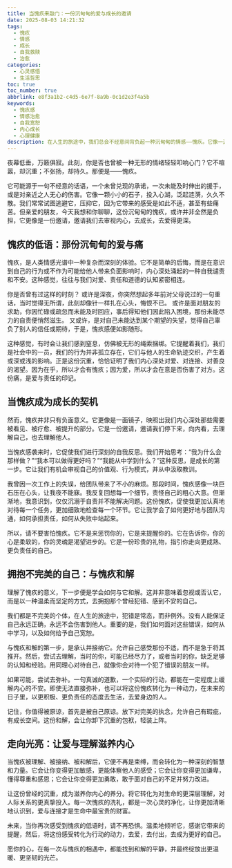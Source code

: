 ```yaml
---
title: 当愧疚来敲门：一份沉甸甸的爱与成长的邀请
date: 2025-08-03 14:21:32
tags:
  - 愧疚
  - 情感
  - 成长
  - 自我救赎
  - 治愈
categories:
  - 心灵感悟
  - 生活哲思
toc: true
toc_number: true
abbrlink: e8f3a1b2-c4d5-6e7f-8a9b-0c1d2e3f4a5b
keywords:
  - 愧疚感
  - 情感治愈
  - 自我宽恕
  - 内心成长
  - 心理健康
description: 在人生的旅途中，我们总会不经意间背负起一种沉甸甸的情感——愧疚。它像一道无形的锁链，有时让我们喘不过气。但你有没有想过，这份看似负面的情绪，或许正是我们内心深处爱与责任的低语？本文将带你走进愧疚的深处，理解它，拥抱它，并最终将其转化为滋养我们成长的力量，让心灵在和解中找到真正的平静与光亮。
---
```


夜幕低垂，万籁俱寂。此刻，你是否也曾被一种无形的情绪轻轻叩响心门？它不喧嚣，却沉重；不张扬，却持久。那便是——愧疚。

它可能源于一句不经意的话语，一个未曾兑现的承诺，一次未能及时伸出的援手，或是对亲近之人无心的伤害。它像一颗小小的石子，投入心湖，泛起涟漪，久久不散。我们常常试图逃避它，压抑它，因为它带来的感受是如此不适，甚至有些痛苦。但亲爱的朋友，今天我想和你聊聊，这份沉甸甸的愧疚，或许并非全然是负担，它更像是一份邀请，邀请我们去审视内心，去成长，去爱得更深。

## 愧疚的低语：那份沉甸甸的爱与痛

愧疚，是人类情感光谱中一种复杂而深刻的体验。它不是简单的后悔，而是在意识到自己的行为或不作为可能给他人带来负面影响时，内心深处涌起的一种自我谴责和不安。这种感觉，往往与我们对爱、责任和道德的认知紧密相连。

你是否曾有过这样的时刻？
或许是深夜，你突然想起多年前对父母说过的一句重话，当时觉得无所谓，此刻却像针一样扎在心头，悔恨不已。
或许是面对朋友的求助，你因忙碌或疏忽而未能及时回应，事后得知他们因此陷入困境，那份未能尽力的自责便悄然滋生。
又或许，是对自己未能达到某个期望的失望，觉得自己辜负了别人的信任或期待，于是，愧疚感便如影随形。

这种感觉，有时会让我们感到窒息，仿佛被无形的绳索捆绑。它提醒着我们，我们是社会中的一员，我们的行为并非孤立存在，它们与他人的生命轨迹交织，产生着或深或浅的影响。正是这份沉重，恰恰证明了我们内心深处对爱、对连接、对善良的渴望。因为在乎，所以才会有愧疚；因为爱，所以才会在意是否伤害了对方。这份痛，是爱与责任的印记。

## 当愧疚成为成长的契机

然而，愧疚并非只有负面意义。它更像是一面镜子，映照出我们内心深处那些需要被看见、被疗愈、被提升的部分。它是一份邀请，邀请我们停下来，向内看，去理解自己，也去理解他人。

当愧疚感袭来时，它促使我们进行深刻的自我反思。我们开始思考：“我为什么会那样做？”“我本可以做得更好吗？”“我能从中学到什么？”这种反思，是成长的第一步。它让我们有机会审视自己的价值观、行为模式，并从中汲取教训。

我曾因一次工作上的失误，给团队带来了不小的麻烦。那段时间，愧疚感像一块巨石压在心头，让我夜不能寐。我反复回想每一个细节，责怪自己的粗心大意。但渐渐地，我意识到，仅仅沉溺于自责并不能解决问题。这份愧疚，促使我更加认真地对待每一个任务，更加细致地检查每一个环节。它让我学会了如何更好地与团队沟通，如何承担责任，如何从失败中站起来。

所以，请不要害怕愧疚。它不是来惩罚你的，它是来提醒你的。它在告诉你，你的心是柔软的，你的灵魂是渴望进步的。它是一份珍贵的礼物，指引你走向更成熟、更负责任的自己。

## 拥抱不完美的自己：与愧疚和解

理解了愧疚的意义，下一步便是学会如何与它和解。这并非意味着忽视或否认它，而是以一种温柔而坚定的方式，去拥抱那个曾经犯错、感到不安的自己。

我们都是不完美的个体，在人生的旅途中，犯错是常态，而非例外。没有人能保证自己永远正确，永远不会伤害到他人。重要的是，我们如何面对这些错误，如何从中学习，以及如何给予自己宽恕。

与愧疚和解的第一步，是承认并接纳它。允许自己感受那份不适，而不是急于将其推开。然后，尝试去理解，当时的你，可能已经尽力了，或者当时的你，缺乏足够的认知和经验。用同理心对待自己，就像你会对待一个犯了错误的朋友一样。

如果可能，尝试去弥补。一句真诚的道歉，一个实际的行动，都能在一定程度上缓解内心的不安。即使无法直接弥补，也可以将这份愧疚转化为一种动力，在未来的日子里，以更积极、更负责任的态度去生活，去爱身边的人。

记住，你值得被原谅，首先是被自己原谅。放下对完美的执念，允许自己有瑕疵，有成长空间。这份和解，会让你卸下沉重的包袱，轻装上阵。

## 走向光亮：让爱与理解滋养内心

当愧疚被理解、被接纳、被和解后，它便不再是束缚，而会转化为一种深刻的智慧和力量。它会让你变得更加敏感，更能体察他人的感受；它会让你变得更加谦卑，懂得尊重和感恩；它会让你变得更加勇敢，敢于面对自己的不足并努力改进。

让这份曾经的沉重，成为滋养你内心的养分。将它转化为对生命的更深层理解，对人际关系的更真挚投入。每一次愧疚的洗礼，都是一次心灵的净化，让你更加清晰地认识到，爱与连接才是生命中最宝贵的财富。

未来，当你再次感受到愧疚的低语时，请不再恐惧。温柔地倾听它，感谢它带来的提醒，然后，将这份感受转化为行动的动力，去爱，去付出，去成为更好的自己。

愿你的心，在每一次与愧疚的相遇中，都能找到和解的平静，并最终绽放出更温暖、更坚韧的光芒。